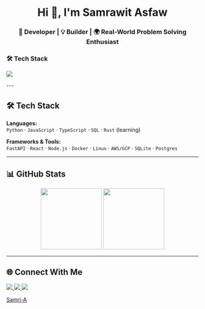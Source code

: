 <h1 align="center">Hi 👋, I'm Samrawit Asfaw</h1>
<h3 align="center">🚀 Developer | 💡 Builder | 🌍 Real-World Problem Solving Enthusiast</h3>

### 🛠️ Tech Stack
<p align="left">
  <img src="https://skillicons.dev/icons?i=python,js,react,nodejs,fastapi,postgres,git,docker,&perline=6" />
</p>
---

## 🛠️ Tech Stack
**Languages:**  
`Python` · `JavaScript` · `TypeScript` · `SQL` · `Rust` (learning)  

**Frameworks & Tools:**  
`FastAPI` · `React` · `Node.js` · `Docker` · `Linux` · `AWS/GCP` · `SQLite` · `Postgres`  

---

## 📊 GitHub Stats
<p align="center">
  <img src="https://github-readme-stats.vercel.app/api?username=Samri-A&show_icons=true&theme=default&hide_border=true" height="160" />
  <img src="https://github-readme-stats.vercel.app/api/top-langs/?username=Samri-A&layout=compact&theme=default&hide_border=true" height="160" />
</p>

---

## 🌐 Connect With Me
<p>
  <a href="https://linkedin.com/in/YOUR-LINKEDIN" target="_blank">
    <img src="https://img.shields.io/badge/LinkedIn-%230077B5.svg?&logo=linkedin&logoColor=white" />
  </a>
  <a href="https://twitter.com/YOUR-TWITTER" target="_blank">
    <img src="https://img.shields.io/badge/Twitter-%231DA1F2.svg?&logo=twitter&logoColor=white" />
  </a>
  <a href="mailto:YOUR-EMAIL">
    <img src="https://img.shields.io/badge/Gmail-D14836.svg?&logo=gmail&logoColor=white" />
  </a>
</p>

 [Samri-A](https://github.com/Samri-A)
